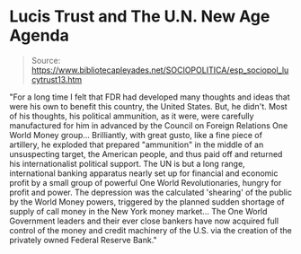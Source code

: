 # Lucis Trust and The U.N. New Age Agenda

> Source: https://www.bibliotecapleyades.net/SOCIOPOLITICA/esp_sociopol_lucytrust13.htm

"For a long time I felt that FDR had developed many thoughts and ideas that
were his own to benefit this country, the United States. But, he didn't.
Most of his thoughts, his political ammunition, as it were, were carefully
manufactured for him in advanced by the
Council on Foreign Relations One
World Money group... Brilliantly, with great gusto, like a fine piece of
artillery, he exploded that prepared "ammunition" in the middle of an
unsuspecting target, the American people, and thus paid off and returned his
internationalist political support.
The UN is but a long range, international banking apparatus nearly set up
for financial and economic profit by a small group of powerful One World
Revolutionaries, hungry for profit and power.
The depression was the calculated 'shearing' of the public by the World
Money powers, triggered by the planned sudden shortage of supply of call
money in the New York money market... The
One World Government leaders and
their ever close bankers have now acquired full control of the money and
credit machinery of the U.S. via the creation of the privately owned
Federal
Reserve Bank."
